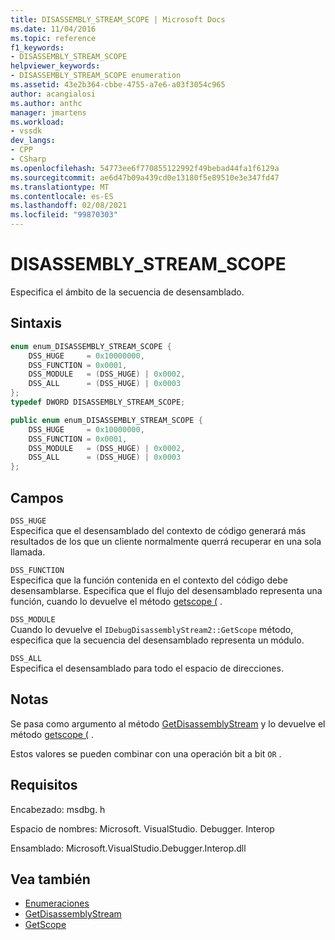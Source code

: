 ```yaml
---
title: DISASSEMBLY_STREAM_SCOPE | Microsoft Docs
ms.date: 11/04/2016
ms.topic: reference
f1_keywords:
- DISASSEMBLY_STREAM_SCOPE
helpviewer_keywords:
- DISASSEMBLY_STREAM_SCOPE enumeration
ms.assetid: 43e2b364-cbbe-4755-a7e6-a03f3054c965
author: acangialosi
ms.author: anthc
manager: jmartens
ms.workload:
- vssdk
dev_langs:
- CPP
- CSharp
ms.openlocfilehash: 54773ee6f770855122992f49bebad44fa1f6129a
ms.sourcegitcommit: ae6d47b09a439cd0e13180f5e89510e3e347fd47
ms.translationtype: MT
ms.contentlocale: es-ES
ms.lasthandoff: 02/08/2021
ms.locfileid: "99870303"
---
```

# <a name="disassembly_stream_scope"></a>DISASSEMBLY_STREAM_SCOPE
Especifica el ámbito de la secuencia de desensamblado.

## <a name="syntax"></a>Sintaxis

```cpp
enum enum_DISASSEMBLY_STREAM_SCOPE {
    DSS_HUGE     = 0x10000000,
    DSS_FUNCTION = 0x0001,
    DSS_MODULE   = (DSS_HUGE) | 0x0002,
    DSS_ALL      = (DSS_HUGE) | 0x0003
};
typedef DWORD DISASSEMBLY_STREAM_SCOPE;
```

```csharp
public enum enum_DISASSEMBLY_STREAM_SCOPE {
    DSS_HUGE     = 0x10000000,
    DSS_FUNCTION = 0x0001,
    DSS_MODULE   = (DSS_HUGE) | 0x0002,
    DSS_ALL      = (DSS_HUGE) | 0x0003
};
```

## <a name="fields"></a>Campos
`DSS_HUGE`\
Especifica que el desensamblado del contexto de código generará más resultados de los que un cliente normalmente querrá recuperar en una sola llamada.

`DSS_FUNCTION`\
Especifica que la función contenida en el contexto del código debe desensamblarse. Especifica que el flujo del desensamblado representa una función, cuando lo devuelve el método [getscope (](../../../extensibility/debugger/reference/idebugdisassemblystream2-getscope.md) .

`DSS_MODULE`\
Cuando lo devuelve el `IDebugDisassemblyStream2::GetScope` método, especifica que la secuencia del desensamblado representa un módulo.

`DSS_ALL`\
Especifica el desensamblado para todo el espacio de direcciones.

## <a name="remarks"></a>Notas
Se pasa como argumento al método [GetDisassemblyStream](../../../extensibility/debugger/reference/idebugprogram2-getdisassemblystream.md) y lo devuelve el método [getscope (](../../../extensibility/debugger/reference/idebugdisassemblystream2-getscope.md) .

Estos valores se pueden combinar con una operación bit a bit `OR` .

## <a name="requirements"></a>Requisitos
Encabezado: msdbg. h

Espacio de nombres: Microsoft. VisualStudio. Debugger. Interop

Ensamblado: Microsoft.VisualStudio.Debugger.Interop.dll

## <a name="see-also"></a>Vea también
- [Enumeraciones](../../../extensibility/debugger/reference/enumerations-visual-studio-debugging.md)
- [GetDisassemblyStream](../../../extensibility/debugger/reference/idebugprogram2-getdisassemblystream.md)
- [GetScope](../../../extensibility/debugger/reference/idebugdisassemblystream2-getscope.md)
